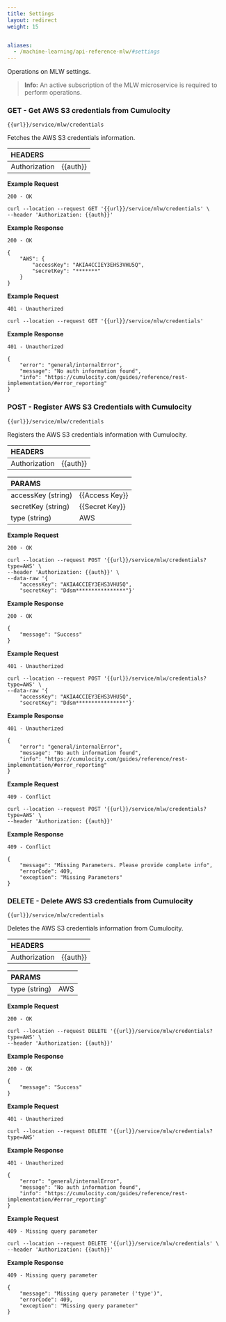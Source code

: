 ```yaml
---
title: Settings
layout: redirect
weight: 15


aliases:
  - /machine-learning/api-reference-mlw/#settings
---
```


Operations on MLW settings.

>**Info:** An active subscription of the MLW microservice is required to perform operations.

### GET - Get AWS S3 credentials from Cumulocity

```
{{url}}/service/mlw/credentials
```

Fetches the AWS S3 credentials information.

|HEADERS||
|:---|:---|
|Authorization|{{auth}}


**Example Request**

```
200 - OK

curl --location --request GET '{{url}}/service/mlw/credentials' \
--header 'Authorization: {{auth}}'
```

**Example Response**

```
200 - OK

{
    "AWS": {
        "accessKey": "AKIA4CCIEY3EHS3VHU5Q",
        "secretKey": "*******"
    }
}
```

**Example Request**

```
401 - Unauthorized

curl --location --request GET '{{url}}/service/mlw/credentials' 
```

**Example Response**

```
401 - Unauthorized

{
    "error": "general/internalError",
    "message": "No auth information found",
    "info": "https://cumulocity.com/guides/reference/rest-implementation/#error_reporting"
}
```

### POST - Register AWS S3 Credentials with Cumulocity

```
{{url}}/service/mlw/credentials
```

Registers the AWS S3 credentials information with Cumulocity.

|HEADERS||
|:---|:---|
|Authorization|{{auth}}


|PARAMS||
|:---|:---|
|accessKey (string)|{{Access Key}}
|secretKey (string)|{{Secret Key}}
|type (string)| AWS


**Example Request**

```
200 - OK

curl --location --request POST '{{url}}/service/mlw/credentials?type=AWS' \
--header 'Authorization: {{auth}}' \
--data-raw '{
    "accessKey": "AKIA4CCIEY3EHS3VHU5Q",
    "secretKey": "Ddsm****************"}'
```

**Example Response**

```
200 - OK

{
    "message": "Success"
}
```

**Example Request**

```
401 - Unauthorized

curl --location --request POST '{{url}}/service/mlw/credentials?type=AWS' \
--data-raw '{
    "accessKey": "AKIA4CCIEY3EHS3VHU5Q",
    "secretKey": "Ddsm****************"}'
```

**Example Response**

```
401 - Unauthorized

{
    "error": "general/internalError",
    "message": "No auth information found",
    "info": "https://cumulocity.com/guides/reference/rest-implementation/#error_reporting"
}
```

**Example Request**

```
409 - Conflict

curl --location --request POST '{{url}}/service/mlw/credentials?type=AWS' \
--header 'Authorization: {{auth}}'
```

**Example Response**

```
409 - Conflict

{
    "message": "Missing Parameters. Please provide complete info",
    "errorCode": 409,
    "exception": "Missing Parameters"
}
```

### DELETE - Delete AWS S3 credentials from Cumulocity

```
{{url}}/service/mlw/credentials
```

Deletes the AWS S3 credentials information from Cumulocity.

|HEADERS||
|:---|:---|
|Authorization|{{auth}}


|PARAMS||
|:---|:---|
|type (string)| AWS


**Example Request**

```
200 - OK

curl --location --request DELETE '{{url}}/service/mlw/credentials?type=AWS' \
--header 'Authorization: {{auth}}'
```

**Example Response**

```
200 - OK

{
    "message": "Success"
}
```

**Example Request**

```
401 - Unauthorized

curl --location --request DELETE '{{url}}/service/mlw/credentials?type=AWS' 
```

**Example Response**

```
401 - Unauthorized

{
    "error": "general/internalError",
    "message": "No auth information found",
    "info": "https://cumulocity.com/guides/reference/rest-implementation/#error_reporting"
}
```

**Example Request**

```
409 - Missing query parameter

curl --location --request DELETE '{{url}}/service/mlw/credentials' \
--header 'Authorization: {{auth}}'
```

**Example Response**

```
409 - Missing query parameter

{
    "message": "Missing query parameter ('type')",
    "errorCode": 409,
    "exception": "Missing query parameter"
}
```
